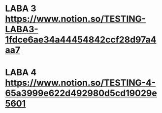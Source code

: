 # LABA 3 https://www.notion.so/TESTING-LABA3-1fdce6ae34a44454842ccf28d97a4aa7 
# LABA 4 https://www.notion.so/TESTING-4-65a3999e622d492980d5cd19029e5601
